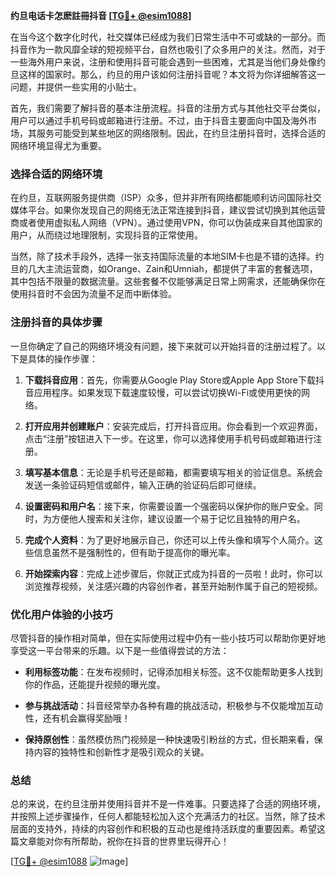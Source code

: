 **约旦电话卡怎麽註冊抖音 [[TG💪+ @esim1088](https://t.me/s/esim1088)]**

在当今这个数字化时代，社交媒体已经成为我们日常生活中不可或缺的一部分。而抖音作为一款风靡全球的短视频平台，自然也吸引了众多用户的关注。然而，对于一些海外用户来说，注册和使用抖音可能会遇到一些困难，尤其是当他们身处像约旦这样的国家时。那么，约旦的用户该如何注册抖音呢？本文将为你详细解答这一问题，并提供一些实用的小贴士。

首先，我们需要了解抖音的基本注册流程。抖音的注册方式与其他社交平台类似，用户可以通过手机号码或邮箱进行注册。不过，由于抖音主要面向中国及海外市场，其服务可能受到某些地区的网络限制。因此，在约旦注册抖音时，选择合适的网络环境显得尤为重要。

### **选择合适的网络环境**

在约旦，互联网服务提供商（ISP）众多，但并非所有网络都能顺利访问国际社交媒体平台。如果你发现自己的网络无法正常连接到抖音，建议尝试切换到其他运营商或者使用虚拟私人网络（VPN）。通过使用VPN，你可以伪装成来自其他国家的用户，从而绕过地理限制，实现抖音的正常使用。

当然，除了技术手段外，选择一张支持国际流量的本地SIM卡也是不错的选择。约旦的几大主流运营商，如Orange、Zain和Umniah，都提供了丰富的套餐选项，其中包括不限量的数据流量。这些套餐不仅能够满足日常上网需求，还能确保你在使用抖音时不会因为流量不足而中断体验。

### **注册抖音的具体步骤**

一旦你确定了自己的网络环境没有问题，接下来就可以开始抖音的注册过程了。以下是具体的操作步骤：

1. **下载抖音应用**：首先，你需要从Google Play Store或Apple App Store下载抖音应用程序。如果发现下载速度较慢，可以尝试切换Wi-Fi或使用更快的网络。

2. **打开应用并创建账户**：安装完成后，打开抖音应用。你会看到一个欢迎界面，点击“注册”按钮进入下一步。在这里，你可以选择使用手机号码或邮箱进行注册。

3. **填写基本信息**：无论是手机号还是邮箱，都需要填写相关的验证信息。系统会发送一条验证码短信或邮件，输入正确的验证码后即可继续。

4. **设置密码和用户名**：接下来，你需要设置一个强密码以保护你的账户安全。同时，为方便他人搜索和关注你，建议设置一个易于记忆且独特的用户名。

5. **完成个人资料**：为了更好地展示自己，你还可以上传头像和填写个人简介。这些信息虽然不是强制性的，但有助于提高你的曝光率。

6. **开始探索内容**：完成上述步骤后，你就正式成为抖音的一员啦！此时，你可以浏览推荐视频，关注感兴趣的内容创作者，甚至开始制作属于自己的短视频。

### **优化用户体验的小技巧**

尽管抖音的操作相对简单，但在实际使用过程中仍有一些小技巧可以帮助你更好地享受这一平台带来的乐趣。以下是一些值得尝试的方法：

- **利用标签功能**：在发布视频时，记得添加相关标签。这不仅能帮助更多人找到你的作品，还能提升视频的曝光度。
  
- **参与挑战活动**：抖音经常举办各种有趣的挑战活动，积极参与不仅能增加互动性，还有机会赢得奖励哦！

- **保持原创性**：虽然模仿热门视频是一种快速吸引粉丝的方式，但长期来看，保持内容的独特性和创新性才是吸引观众的关键。

### **总结**

总的来说，在约旦注册并使用抖音并不是一件难事。只要选择了合适的网络环境，并按照上述步骤操作，任何人都能轻松加入这个充满活力的社区。当然，除了技术层面的支持外，持续的内容创作和积极的互动也是维持活跃度的重要因素。希望这篇文章能对你有所帮助，祝你在抖音的世界里玩得开心！

[[TG💪+ @esim1088](https://t.me/s/esim1088) ![Image](https://i.postimg.cc/4NQfJmqS/Snipaste-2025-05-13-00-14-12.png)]